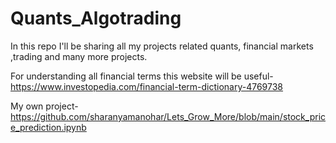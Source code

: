 # Quants_Algotrading
In this repo I'll be sharing all my projects related quants, financial markets ,trading and many more projects.

For understanding all financial terms this website will be useful-https://www.investopedia.com/financial-term-dictionary-4769738

My own project- https://github.com/sharanyamanohar/Lets_Grow_More/blob/main/stock_price_prediction.ipynb
